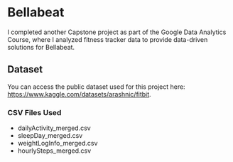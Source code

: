 # Bellabeat

I completed another Capstone project as part of the Google Data Analytics Course, where I analyzed fitness tracker data to provide data-driven solutions for Bellabeat.

## Dataset
You can access the public dataset used for this project here: https://www.kaggle.com/datasets/arashnic/fitbit.

### CSV Files Used
- dailyActivity_merged.csv
- sleepDay_merged.csv
- weightLogInfo_merged.csv
- hourlySteps_merged.csv
